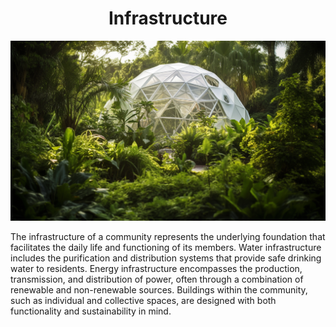 <h1 align="center"> Infrastructure </h1>

<p align="center" width="100%"><img src="../images/infrastructure.png" /></p>

The infrastructure of a community represents the underlying foundation that facilitates the daily life and functioning of its members. Water infrastructure includes the purification and distribution systems that provide safe drinking water to residents. Energy infrastructure encompasses the production, transmission, and distribution of power, often through a combination of renewable and non-renewable sources. Buildings within the community, such as individual and collective spaces, are designed with both functionality and sustainability in mind.